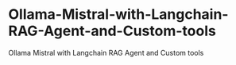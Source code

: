 # Ollama-Mistral-with-Langchain-RAG-Agent-and-Custom-tools
Ollama Mistral with Langchain RAG Agent and Custom tools
